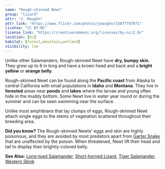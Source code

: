 ```yaml
---
name: "Rough-skinned Newt"
group: "lizard"
attr: "J. Maughn"
attr_link: "https://www.flickr.com/photos/jmaughn/33877797071"
license: "CC BY-NC"
license_link: "https://creativecommons.org/licenses/by-nc/2.0/"
location: [bc]
habitat: [forest,mountain,wetland]
visibility: low
---
```

Unlike other Salamanders, Rough-skinned Newt have **dry, bumpy skin**. They grow up to 8 in long and have a brown head and back and a **bright yellow** or **orange belly**.

Rough-skinned Newt can be found along the **Pacific coast** from Alaska to central California with small populations in **Idaho** and **Montana**. They live in **forested** areas near **ponds** and **lakes** where the larvae and young often hide in the muddy bottom. Some Newt live in water year round or during the summer and can be seen swimming near the surface.

Unlike most amphibians that lay clumps of eggs, Rough-skinned Newt attach single eggs to the stems of vegetation scattered throughout their breeding area.

**Did you know?** The Rough-skinned Newts' eggs and skin are highly poisonous, and they are avoided by most predators apart from [Garter Snake](/{{section}}/gartsnake) that are unaffected by the poison. When threatened, Newt lift their head and tail to display their brightly-colored belly.

<!-- generated, do not edit -->
**See Also:**
[Long-toed Salamander](/{{section}}/ltsalam),
[Short-horned Lizard](/{{section}}/shortliz),
[Tiger Salamander](/{{section}}/tigsal),
[Western Skink](/{{section}}/westskink)
